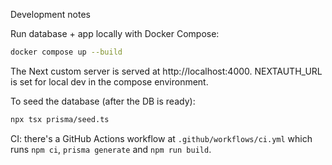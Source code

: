 Development notes

Run database + app locally with Docker Compose:

```bash
docker compose up --build
```

The Next custom server is served at http://localhost:4000. NEXTAUTH_URL is set for local dev in the compose environment.

To seed the database (after the DB is ready):

```bash
npx tsx prisma/seed.ts
```

CI: there's a GitHub Actions workflow at `.github/workflows/ci.yml` which runs `npm ci`, `prisma generate` and `npm run build`.
